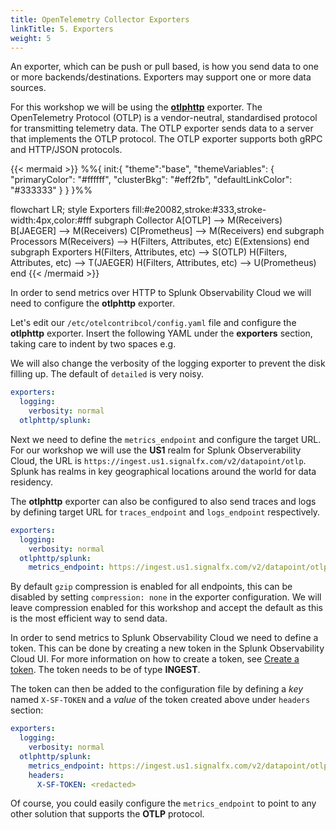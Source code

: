 ```yaml
---
title: OpenTelemetry Collector Exporters
linkTitle: 5. Exporters
weight: 5
---
```


An exporter, which can be push or pull based, is how you send data to one or more backends/destinations. Exporters may support one or more data sources.

For this workshop we will be using the [**otlphttp**](https://opentelemetry.io/docs/specs/otel/protocol/exporter/) exporter. The OpenTelemetry Protocol (OTLP) is a vendor-neutral, standardised protocol for transmitting telemetry data. The OTLP exporter sends data to a server that implements the OTLP protocol. The OTLP exporter supports both gRPC and HTTP/JSON protocols.

{{< mermaid >}}
%%{
  init:{
    "theme":"base",
    "themeVariables": {
      "primaryColor": "#ffffff",
      "clusterBkg": "#eff2fb",
      "defaultLinkColor": "#333333"
    }
  }
}%%

flowchart LR;
    style Exporters fill:#e20082,stroke:#333,stroke-width:4px,color:#fff
    subgraph Collector
    A[OTLP] --> M(Receivers)
    B[JAEGER] --> M(Receivers)
    C[Prometheus] --> M(Receivers)
    end
    subgraph Processors
    M(Receivers) --> H(Filters, Attributes, etc)
    E(Extensions)
    end
    subgraph Exporters
    H(Filters, Attributes, etc) --> S(OTLP)
    H(Filters, Attributes, etc) --> T(JAEGER)
    H(Filters, Attributes, etc) --> U(Prometheus)
    end
{{< /mermaid >}}

In order to send metrics over HTTP to Splunk Observability Cloud we will need to configure the **otlphttp** exporter.

Let's edit our `/etc/otelcontribcol/config.yaml` file and configure the **otlphttp** exporter. Insert the following YAML under the **exporters** section, taking care to indent by two spaces e.g.

We will also change the verbosity of the logging exporter to prevent the disk filling up. The default of `detailed` is very noisy.

```yaml {hl_lines=["3-4"]}
exporters:
  logging:
    verbosity: normal
  otlphttp/splunk:
```

Next we need to define the `metrics_endpoint` and configure the target URL. For our workshop we will use the **US1** realm for Splunk Observerability Cloud, the URL is `https://ingest.us1.signalfx.com/v2/datapoint/otlp`. Splunk has realms in key geographical locations around the world for data residency.

The **otlphttp** exporter can also be configured to also send traces and logs by defining target URL for `traces_endpoint` and `logs_endpoint` respectively.

```yaml {hl_lines=["5"]}
exporters:
  logging:
    verbosity: normal
  otlphttp/splunk:
    metrics_endpoint: https://ingest.us1.signalfx.com/v2/datapoint/otlp
```

By default `gzip` compression is enabled for all endpoints, this can be disabled by setting `compression: none` in the exporter configuration. We will leave compression enabled for this workshop and accept the default as this is the most efficient way to send data.

In order to send metrics to Splunk Observability Cloud we need to define a token. This can be done by creating a new token in the Splunk Observability Cloud UI. For more information on how to create a token, see [Create a token](https://docs.splunk.com/Observability/admin/authentication-tokens/org-tokens.html). The token needs to be of type **INGEST**.

The token can then be added to the configuration file by defining a _key_ named `X-SF-TOKEN` and a _value_ of the token created above under `headers` section:

```yaml {hl_lines=["6-8"]}
exporters:
  logging:
    verbosity: normal
  otlphttp/splunk:
    metrics_endpoint: https://ingest.us1.signalfx.com/v2/datapoint/otlp
    headers:
      X-SF-TOKEN: <redacted>
```

Of course, you could easily configure the `metrics_endpoint` to point to any other solution that supports the **OTLP** protocol.
